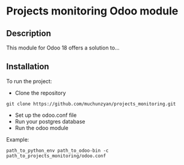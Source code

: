 # Projects monitoring Odoo module

## Description
This module for Odoo 18 offers a solution to...

## Installation
To run the project:
- Clone the repository
```commandline
git clone https://github.com/muchunzyan/projects_monitoring.git
```
- Set up the odoo.conf file
- Run your postgres database
- Run the odoo module

Example:
```commandline
path_to_python_env path_to_odoo-bin -c path_to_projects_monitoring/odoo.conf
```
